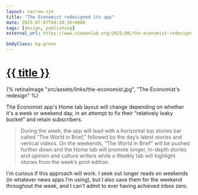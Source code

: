 ```yaml
---
layout: narrow.njk
title: "The Economist redesigned its app"
date: 2025-07-07T09:20:36+0000
tags: [design, publishing]
external_url: https://www.niemanlab.org/2025/06/the-economist-redesigns-its-app-to-promote-short-stories-on-weekdays-and-longer-reads-on-weekends/?ref=daniel.pizza

bodyClass: bg-green
---
```


<h1><a href="{{ external_url }}">{{ title }}</a></h1>

{% retinaImage "src/assets/links/the-economist.jpg", "The Economist's redesign" %}

The Economist app's Home tab layout will change depending on whether it's a week or weekend day, in an attempt to fix their “relatively leaky bucket” and retain subscribers.

> During the week, the app will lead with a horizontal top stories bar called “The World in Brief,” followed by the day’s latest stories and vertical videos. On the weekends, “The World in Brief” will be pushed further down and the Home tab will promote longer, in-depth stories and opinion and culture writers while a Weekly tab will highlight stories from the week’s print edition.

I'm curious if this approach will work. I seek out longer reads on weekends (in whatever news apps I'm using), but I also save them for the weekend throughout the week, and I can't admit to ever having achieved inbox zero.